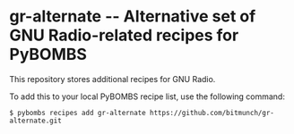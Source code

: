 # gr-alternate -- Alternative set of GNU Radio-related recipes for PyBOMBS

This repository stores additional recipes for GNU Radio.

To add this to your local PyBOMBS recipe list, use the following command:

    $ pybombs recipes add gr-alternate https://github.com/bitmunch/gr-alternate.git

